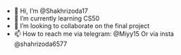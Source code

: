 - 👋 Hi, I’m @Shakhrizoda17
- 🌱 I’m currently learning CS50
- 💞️ I’m looking to collaborate on the final project
- 📫 How to reach me via telegram: @Miyy15
Or via insta @shahrizoda6577


<!---
Shakhrizoda17/Shakhrizoda17 is a ✨ special ✨ repository because its `README.md` (this file) appears on your GitHub profile.
You can click the Preview link to take a look at your changes.
--->
